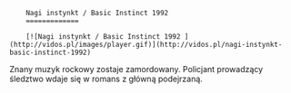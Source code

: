 
        Nagi instynkt / Basic Instinct 1992 
        =============
        
        [![Nagi instynkt / Basic Instinct 1992 ](http://vidos.pl/images/player.gif)](http://vidos.pl/nagi-instynkt-basic-instinct-1992)
        
        
 Znany muzyk rockowy zostaje zamordowany. Policjant prowadzący śledztwo wdaje się w romans z główną podejrzaną.
    